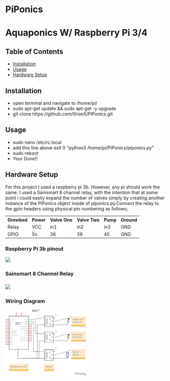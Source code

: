 # PiPonics
<!DOCTYPE html>
<html>
    <head>
        <h1>Aquaponics W/ Raspberry Pi 3/4</h1>
    </head>
    <body>
        <h2>Table of Contents</h2>
        <ul>
            <li><a href="#section1">Installation</a></h2>
            <li><a href="#section2">Usage</a></h2>
            <li><a href="#section3">Hardware Setup</a></h2>
        </ul>
        <h2 id="Section1">Installation</h2>
        <p>
            <ul>
                <li>open terminal and navigate to /home/pi/</li>
                <li>sudo apt-get update && sudo apt-get -y upgrade</li>
                <li>git clone https://github.com/0rion5/PiPonics.git</li>
            </ul>
        </p>
        <h2 id="Section2">Usage</h2>
        <p>
           <ul>
               <li>sudo nano /etc/rc.local</li>
               <li>add this line above exit 0 "python3 /home/pi/PiPonics/piponics.py"</li>
               <li>sudo reboot</li>     
               <li>Your Done!!</li>
           </ul>
        </p>
        <h2 id="Section3">Hardware Setup</h2>
        <p>
            For this project I used a raspberry pi 3b. However, any pi should work the same. I used a Sainsmart 8 channel relay, with               the intention that at some point i could easily expand the number of valves simply by creating another instance of the                   PiPonics object inside of piponics.py.Connect the relay to the gpio headers using physical pin numbering as follows;
            <table>
                <tr>
                    <th>Growbed</th>
                    <th>Power</th>
                    <th>Valve One</th>
                    <th>Valve Two</th>
                    <th>Pump</th>
                    <th>Ground</th>
                </tr>
                <tr>
                    <td>Relay</td>
                    <td>VCC</td>
                    <td>in1</td>
                    <td>in2</td>
                    <td>in3</td>
                    <td>GND</td>
                </tr>
                <tr>
                    <td>GPIO</td>
                    <td>5v</td>
                    <td>36</td>
                    <td>38</td>
                    <td>40</td>
                    <td>GND</td>
                </tr>
            </table>
            <p>
                <h3>Raspberry Pi 3b pinout</h3>
                <img src="https://i.pinimg.com/originals/84/46/ec/8446eca5728ebbfa85882e8e16af8507.png" width = "50%">
            </p>
            <p>
                <h3>Sainsmart 8 Channel Relay<h3/>
                    <img src = "https://cdn.shopify.com/s/files/1/1978/9859/products/09_12_1024x1024.jpg?v=1502520966" width = "50%">
            </p>
            <p>
                <h3>Wiring Diagram</h3>
                    <img src ="https://github.com/0rion5/PiPonics/blob/master/PiPonics_Wiring_diagram_schem.jpg?raw=true" width ="50%">
            </p>
        </p>
    </body>
</html>
